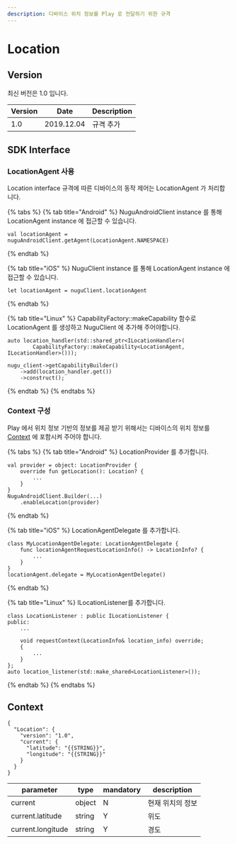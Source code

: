 ```yaml
---
description: 디바이스 위치 정보를 Play 로 전달하기 위한 규격
---
```


# Location

## Version

최신 버전은 1.0 입니다.

| Version | Date       | Description |
| ------- | ---------- | ----------- |
| 1.0     | 2019.12.04 | 규격 추가       |

## SDK Interface

### LocationAgent 사용

Location interface 규격에 따른 디바이스의 동작 제어는 LocationAgent 가 처리합니다.

{% tabs %}
{% tab title="Android" %}
NuguAndroidClient instance 를 통해 LocationAgent instance 에 접근할 수 있습니다.

```
val locationAgent = nuguAndroidClient.getAgent(LocationAgent.NAMESPACE)
```
{% endtab %}

{% tab title="iOS" %}
NuguClient instance 를 통해 LocationAgent instance 에 접근할 수 있습니다.

```
let locationAgent = nuguClient.locationAgent
```
{% endtab %}

{% tab title="Linux" %}
CapabilityFactory::makeCapability 함수로 LocationAgent 를 생성하고 NuguClient 에 추가해 주어야합니다.

```
auto location_handler(std::shared_ptr<ILocationHandler>(
        CapabilityFactory::makeCapability<LocationAgent, ILocationHandler>()));

nugu_client->getCapabilityBuilder()
    ->add(location_handler.get())
    ->construct();
```
{% endtab %}
{% endtabs %}

### Context 구성

Play 에서 위치 정보 기반의 정보를 제공 받기 위해서는 디바이스의 위치 정보를 [Context](location.md#context) 에 포함시켜 주어야 합니다.

{% tabs %}
{% tab title="Android" %}
LocationProvider 를 추가합니다.

```
val provider = object: LocationProvider {
    override fun getLocation(): Location? {
        ...
    }
}
NuguAndroidClient.Builder(...)
    .enableLocation(provider)
```
{% endtab %}

{% tab title="iOS" %}
LocationAgentDelegate 를 추가합니다.

```
class MyLocationAgentDelegate: LocationAgentDelegate {
    func locationAgentRequestLocationInfo() -> LocationInfo? {
        ...
    }
}
locationAgent.delegate = MyLocationAgentDelegate()
```
{% endtab %}

{% tab title="Linux" %}
ILocationListener를 추가합니다.

```
class LocationListener : public ILocationListener {
public:
    ...

    void requestContext(LocationInfo& location_info) override;
    {
        ...
    }
};
auto location_listener(std::make_shared<LocationListener>());
```
{% endtab %}
{% endtabs %}

## Context

```
{
  "Location": {
    "version": "1.0",
    "current": {
      "latitude": "{{STRING}}",
      "longitude": "{{STRING}}"
    }
  }
}
```

| parameter         | type   | mandatory | description |
| ----------------- | ------ | --------- | ----------- |
| current           | object | N         | 현재 위치의 정보   |
| current.latitude  | string | Y         | 위도          |
| current.longitude | string | Y         | 경도          |
